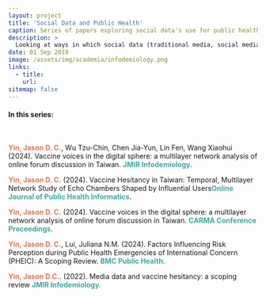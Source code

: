 ```yaml
---
layout: project
title: 'Social Data and Public Health'
caption: Series of papers exploring social data's use for public health (field of infodemiology)
description: >
  Looking at ways in which social data (traditional media, social media) can supplement public health research.
date: 01 Sep 2019
image: /assets/img/academia/infodemiology.png
links:
  - title: 
    url: 
sitemap: false
---
```


<h4>In this series:</h4>
<br>

<span style="color:#E67451; font-weight:bold">Yin, Jason D. C.</span>, Wu Tzu-Chin, Chen Jia-Yun, Lin Fen, Wang Xiaohui (2024). Vaccine voices in the digital sphere: a multilayer network analysis of online forum discussion in Taiwan. <span style="color:#3EA99F; font-weight:bold">JMIR Infodemiology</span>.

<span style="color:#E67451; font-weight:bold">Yin, Jason D. C.</span> (2024). Vaccine Hesitancy in Taiwan: Temporal, Multilayer Network Study of Echo Chambers Shaped by Influential Users<span style="color:#3EA99F; font-weight:bold">Online Journal of Public Health Informatics</span>.

<span style="color:#E67451; font-weight:bold">Yin, Jason D. C.</span> (2024). Vaccine voices in the digital sphere: a multilayer network analysis of online forum discussion in Taiwan. <span style="color:#3EA99F; font-weight:bold">CARMA Conference Proceedings</span>.

<span style="color:#E67451; font-weight:bold">Yin, Jason D. C.</span>, Lui, Juliana N.M. (2024). Factors Influencing Risk Perception during Public Health Emergencies of International Concern (PHEIC): A Scoping Review. <span style="color:#3EA99F; font-weight:bold">BMC Public Health.</span>

<span style="color:#E67451; font-weight:bold">Yin, Jason D.C.</span>. (2022). Media data and vaccine hesitancy: a scoping review <span style="color:#3EA99F; font-weight:bold">JMIR Infodemiology.</span>

